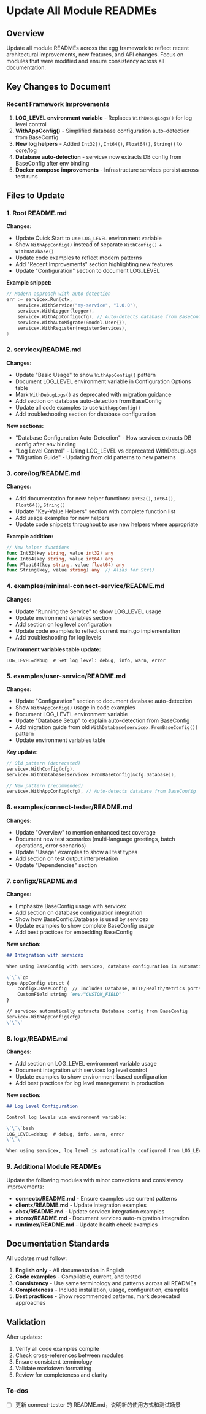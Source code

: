 <!-- 2e3c19bd-f511-45c1-8d88-8846d597c7db ad8ed2f7-a021-4933-9741-f45b24f546e4 -->
# Update All Module READMEs

## Overview

Update all module READMEs across the egg framework to reflect recent architectural improvements, new features, and API changes. Focus on modules that were modified and ensure consistency across all documentation.

## Key Changes to Document

### Recent Framework Improvements

1. **LOG_LEVEL environment variable** - Replaces `WithDebugLogs()` for log level control
2. **WithAppConfig()** - Simplified database configuration auto-detection from BaseConfig
3. **New log helpers** - Added `Int32()`, `Int64()`, `Float64()`, `String()` to core/log
4. **Database auto-detection** - servicex now extracts DB config from BaseConfig after env binding
5. **Docker compose improvements** - Infrastructure services persist across test runs

## Files to Update

### 1. Root README.md

**Changes:**

- Update Quick Start to use `LOG_LEVEL` environment variable
- Show `WithAppConfig()` instead of separate `WithConfig()` + `WithDatabase()`
- Update code examples to reflect modern patterns
- Add "Recent Improvements" section highlighting new features
- Update "Configuration" section to document LOG_LEVEL

**Example snippet:**

```go
// Modern approach with auto-detection
err := servicex.Run(ctx,
    servicex.WithService("my-service", "1.0.0"),
    servicex.WithLogger(logger),
    servicex.WithAppConfig(cfg), // Auto-detects database from BaseConfig
    servicex.WithAutoMigrate(&model.User{}),
    servicex.WithRegister(registerServices),
)
```

### 2. servicex/README.md

**Changes:**

- Update "Basic Usage" to show `WithAppConfig()` pattern
- Document LOG_LEVEL environment variable in Configuration Options table
- Mark `WithDebugLogs()` as deprecated with migration guidance
- Add section on database auto-detection from BaseConfig
- Update all code examples to use `WithAppConfig()`
- Add troubleshooting section for database configuration

**New sections:**

- "Database Configuration Auto-Detection" - How servicex extracts DB config after env binding
- "Log Level Control" - Using LOG_LEVEL vs deprecated WithDebugLogs
- "Migration Guide" - Updating from old patterns to new patterns

### 3. core/log/README.md

**Changes:**

- Add documentation for new helper functions: `Int32()`, `Int64()`, `Float64()`, `String()`
- Update "Key-Value Helpers" section with complete function list
- Add usage examples for new helpers
- Update code snippets throughout to use new helpers where appropriate

**Example addition:**

```go
// New helper functions
func Int32(key string, value int32) any
func Int64(key string, value int64) any
func Float64(key string, value float64) any
func String(key, value string) any  // Alias for Str()
```

### 4. examples/minimal-connect-service/README.md

**Changes:**

- Update "Running the Service" to show LOG_LEVEL usage
- Update environment variables section
- Add section on log level configuration
- Update code examples to reflect current main.go implementation
- Add troubleshooting for log levels

**Environment variables table update:**

```
LOG_LEVEL=debug  # Set log level: debug, info, warn, error
```

### 5. examples/user-service/README.md

**Changes:**

- Update "Configuration" section to document database auto-detection
- Show `WithAppConfig()` usage in code examples
- Document LOG_LEVEL environment variable
- Update "Database Setup" to explain auto-detection from BaseConfig
- Add migration guide from old `WithDatabase(servicex.FromBaseConfig())` pattern
- Update environment variables table

**Key update:**

```go
// Old pattern (deprecated)
servicex.WithConfig(cfg),
servicex.WithDatabase(servicex.FromBaseConfig(&cfg.Database)),

// New pattern (recommended)
servicex.WithAppConfig(cfg), // Auto-detects database from BaseConfig
```

### 6. examples/connect-tester/README.md

**Changes:**

- Update "Overview" to mention enhanced test coverage
- Document new test scenarios (multi-language greetings, batch operations, error scenarios)
- Update "Usage" examples to show all test types
- Add section on test output interpretation
- Update "Dependencies" section

### 7. configx/README.md

**Changes:**

- Emphasize BaseConfig usage with servicex
- Add section on database configuration integration
- Show how BaseConfig.Database is used by servicex
- Update examples to show complete BaseConfig usage
- Add best practices for embedding BaseConfig

**New section:**

```markdown
## Integration with servicex

When using BaseConfig with servicex, database configuration is automatically detected:

\`\`\`go
type AppConfig struct {
    configx.BaseConfig  // Includes Database, HTTP/Health/Metrics ports
    CustomField string `env:"CUSTOM_FIELD"`
}

// servicex automatically extracts Database config from BaseConfig
servicex.WithAppConfig(cfg)
\`\`\`
```

### 8. logx/README.md

**Changes:**

- Add section on LOG_LEVEL environment variable usage
- Document integration with servicex log level control
- Update examples to show environment-based configuration
- Add best practices for log level management in production

**New section:**

```markdown
## Log Level Configuration

Control log levels via environment variable:

\`\`\`bash
LOG_LEVEL=debug  # debug, info, warn, error
\`\`\`

When using servicex, log level is automatically configured from LOG_LEVEL.
```

### 9. Additional Module READMEs

Update the following modules with minor corrections and consistency improvements:

- **connectx/README.md** - Ensure examples use current patterns
- **clientx/README.md** - Update integration examples
- **obsx/README.md** - Update servicex integration examples
- **storex/README.md** - Document servicex auto-migration integration
- **runtimex/README.md** - Update health check examples

## Documentation Standards

All updates must follow:

1. **English only** - All documentation in English
2. **Code examples** - Compilable, current, and tested
3. **Consistency** - Use same terminology and patterns across all READMEs
4. **Completeness** - Include installation, usage, configuration, examples
5. **Best practices** - Show recommended patterns, mark deprecated approaches

## Validation

After updates:

1. Verify all code examples compile
2. Check cross-references between modules
3. Ensure consistent terminology
4. Validate markdown formatting
5. Review for completeness and clarity

### To-dos

- [ ] 更新 connect-tester 的 README.md，说明新的使用方式和测试场景